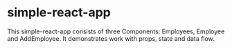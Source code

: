 # simple-react-app

This simple-react-app consists of three Components: Employees, Employee and AddEmployee.
It demonstrates work with props, state and data flow.
